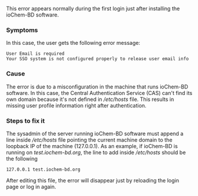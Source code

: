 This error appears normally during the first login just after installing the ioChem-BD software.
### Symptoms
In this case, the user gets the following error message:
```
User Email is required
Your SSO system is not configured properly to release user email info
```
### Cause
The error is due to a misconfiguration in the machine that runs ioChem-BD software. 
In this case, the Central Authentication Service (CAS) can't find its own domain because it's not defined in */etc/hosts* file.
This results in missing user profile information right after authentication.

### Steps to fix it
The sysadmin of the server running ioChem-BD software must append a line inside */etc/hosts* file pointing the current machine domain to the loopback IP of the machine (127.0.0.1).
As an example, if ioChem-BD is running on *test.iochem-bd.org*, the line to add inside */etc/hosts* should be the following
```
127.0.0.1 test.iochem-bd.org
```
After editing this file, the error will disappear just by reloading the login page or log in again.